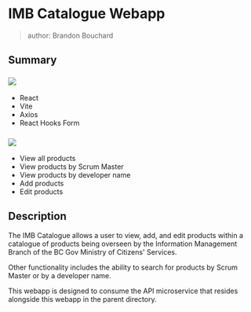 # IMB Catalogue Webapp

> author: Brandon Bouchard

## Summary

### ![](https://img.shields.io/badge/technologies_used-blue?style=for-the-badge)
- React
- Vite
- Axios
- React Hooks Form

### ![](https://img.shields.io/badge/features-green?style=for-the-badge)
- View all products
- View products by Scrum Master
- View products by developer name
- Add products
- Edit products

## Description

The IMB Catalogue allows a user to view, add, and edit products within a catalogue of products being overseen by the Information Management Branch of the BC Gov Ministry of Citizens' Services.

Other functionality includes the ability to search for products by Scrum Master or by a developer name.

This webapp is designed to consume the API microservice that resides alongside this webapp in the parent directory.
